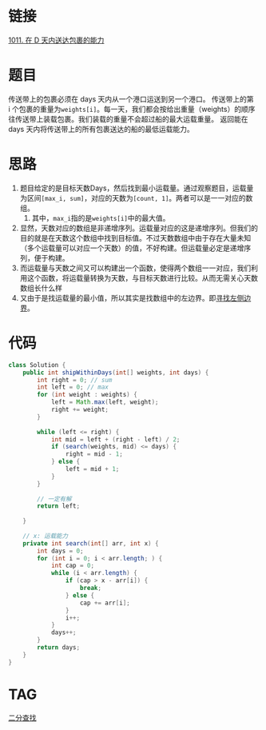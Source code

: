 # 链接

[1011. 在 D 天内送达包裹的能力](https://leetcode.cn/problems/capacity-to-ship-packages-within-d-days/)
# 题目

传送带上的包裹必须在 days 天内从一个港口运送到另一个港口。
传送带上的第 i 个包裹的重量为`weights[i]`。每一天，我们都会按给出重量（weights）的顺序往传送带上装载包裹。我们装载的重量不会超过船的最大运载重量。
返回能在 days 天内将传送带上的所有包裹送达的船的最低运载能力。

# 思路

1. 题目给定的是目标天数Days，然后找到最小运载量。通过观察题目，运载量为区间`[max_i, sum]`，对应的天数为`[count, 1]`。两者可以是一一对应的数组。
	1. 其中，`max_i`指的是`weights[i]`中的最大值。
2. 显然，天数对应的数组是非递增序列。运载量对应的这是递增序列。但我们的目的就是在天数这个数组中找到目标值。不过天数数组中由于存在大量未知（多个运载量可以对应一个天数）的值，不好构建。但运载量必定是递增序列，便于构建。
3. 而运载量与天数之间又可以构建出一个函数，使得两个数组一一对应，我们利用这个函数，将运载量转换为天数，与目标天数进行比较。从而无需关心天数数组长什么样
4. 又由于是找运载量的最小值，所以其实是找数组中的左边界。即[寻找左侧边界](二分查找.md#寻找左侧边界)。
# 代码

```java
class Solution {  
    public int shipWithinDays(int[] weights, int days) {  
        int right = 0; // sum  
        int left = 0; // max  
        for (int weight : weights) {  
            left = Math.max(left, weight);  
            right += weight;  
        }  
  
        while (left <= right) {  
            int mid = left + (right - left) / 2;  
            if (search(weights, mid) <= days) {  
                right = mid - 1;  
            } else {  
                left = mid + 1;  
            }  
        }  
  
        // 一定有解  
        return left;  
  
    }  
  
    // x: 运载能力  
    private int search(int[] arr, int x) {  
        int days = 0;  
        for (int i = 0; i < arr.length; ) {  
            int cap = 0;  
            while (i < arr.length) {  
                if (cap > x - arr[i]) {  
                    break;  
                } else {  
                    cap += arr[i];  
                }  
                i++;  
            }  
            days++;  
        }  
        return days;  
    }  
}
```

# TAG
[二分查找](二分查找.md)